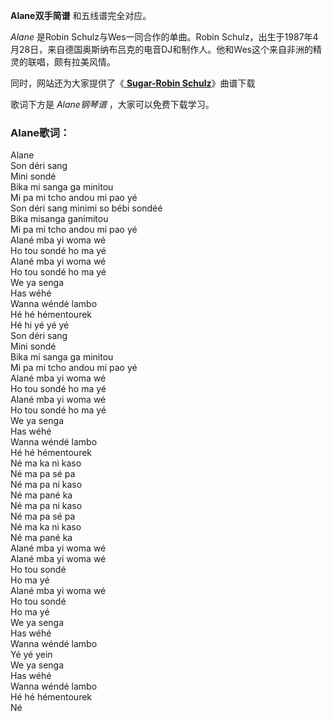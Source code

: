 

**Alane双手简谱** 和五线谱完全对应。

_Alane_ 是Robin Schulz与Wes一同合作的单曲。Robin
Schulz，出生于1987年4月28日，来自德国奥斯纳布吕克的电音DJ和制作人。他和Wes这个来自非洲的精灵的联唱，颇有拉美风情。

同时，网站还为大家提供了《[ **Sugar-Robin Schulz**](Music-6895-Sugar-Robin-Schulz.html
"Sugar-Robin Schulz")》曲谱下载

歌词下方是 _Alane钢琴谱_ ，大家可以免费下载学习。

### Alane歌词：

Alane  
Son déri sang  
Mini sondé  
Bika mi sanga ga minitou  
Mi pa mi tcho andou mi pao yé  
Son déri sang minimi so bébi sondéé  
Bika misanga ganimitou  
Mi pa mi tcho andou mi pao yé  
Alané mba yi woma wé  
Ho tou sondé ho ma yé  
Alané mba yi woma wé  
Ho tou sondé ho ma yé  
We ya senga  
Has wéhé  
Wanna wéndé lambo  
Hé hé hémentourek  
Hé hi yé yé yé  
Son déri sang  
Mini sondé  
Bika mi sanga ga minitou  
Mi pa mi tcho andou mi pao yé  
Alané mba yi woma wé  
Ho tou sondé ho ma yé  
Alané mba yi woma wé  
Ho tou sondé ho ma yé  
We ya senga  
Has wéhé  
Wanna wéndé lambo  
Hé hé hémentourek  
Né ma ka ni kaso  
Né ma pa sé pa  
Né ma pa ni kaso  
Né ma pané ka  
Né ma pa ni kaso  
Né ma pa sé pa  
Né ma ka ni kaso  
Né ma pané ka  
Alané mba yi woma wé  
Alané mba yi woma wé  
Ho tou sondé  
Ho ma yé  
Alané mba yi woma wé  
Ho tou sondé  
Ho ma yé  
We ya senga  
Has wéhé  
Wanna wéndé lambo  
Yé yé yein  
We ya senga  
Has wéhé  
Wanna wéndé lambo  
Hé hé hémentourek  
Né

